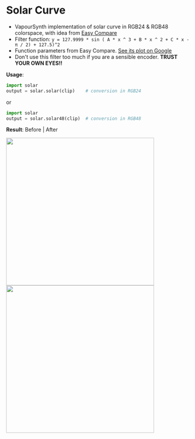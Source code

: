 # Solar Curve

* VapourSynth implementation of solar curve in RGB24 & RGB48 colorspace, with idea from [Easy Compare](https://greasyfork.org/en/scripts/397200-easy-compare)
* Filter function: `y = 127.9999 * sin ( A * x ^ 3 + B * x ^ 2 + C * x - π / 2) + 127.5)^2`
* Function parameters from Easy Compare. [See its plot on Google](https://www.google.com/search?q=y%3D127.999*sin(0.00000198394*x%5E3%2B0.00076183231*x%5E2%2B0.2*x-3.14159%2F2)%2B127.5&pws=0&gl=us&gws_rd=cr)
* Don't use this filter too much if you are a sensible encoder. **TRUST YOUR OWN EYES!!**

**Usage**:

```python
import solar
output = solar.solar(clip)    # conversion in RGB24
```

or

```python
import solar
output = solar.solar48(clip)  # conversion in RGB48
```

**Result**: Before | After

<img src="https://github.com/jack2game/solarcurve/raw/main/solar_0.png" width="400"> <img src="https://github.com/jack2game/solarcurve/raw/main/solar_1.png" width="400">
